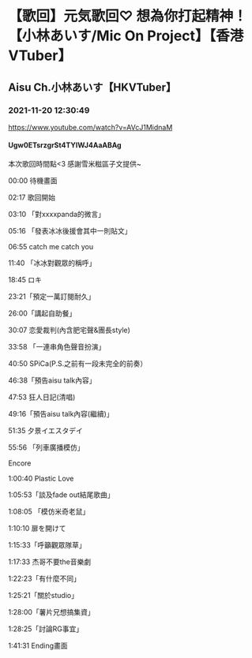 # 【歌回】元気歌回♡ 想為你打起精神！【小林あいす/Mic On Project】【香港VTuber】
## Aisu Ch.小林あいす【HKVTuber】
### 2021-11-20 12:30:49
https://www.youtube.com/watch?v=AVcJ1MidnaM
#### Ugw0ETsrzgrSt4TYIWJ4AaABAg
本次歌回時間點<3 感謝雪米糍區子文提供~



00:00 待機畫面

02:17 歌回開始

03:10 「對xxxxpanda的微言」

05:16 「發表冰冰後援會其中一則貼文」

06:55 catch me catch you

11:40 「冰冰對觀眾的稱呼」

18:45 ロキ

23:21「預定一萬訂閱耐久」

26:00「講起自助餐」

30:07 恋愛裁判(內含肥宅聲&團長style)

33:58 「一連串角色聲音扮演」

40:50 SPiCa(P.S.之前有一段未完全的前奏）

46:38「預告aisu talk內容」

47:53 狂人日記(清唱)

49:16「預告aisu talk內容(繼續)」

51:35 夕景イエスタデイ

55:56 「列車廣播模仿」

Encore

1:00:40 Plastic Love

1:05:53「談及fade out結尾歌曲」

1:08:05 「模仿米奇老鼠」

1:10:10 扉を開けて

1:15:33「呼籲觀眾隊草」

1:17:33 杰哥不要the音樂劇

1:22:23「有什麼不同」

1:25:21「關於studio」

1:28:00「薯片兄想搞集資」

1:28:25「討論RG事宜」

1:41:31 Ending畫面

